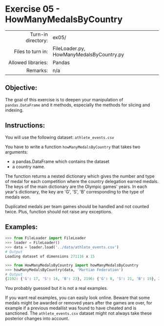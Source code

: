 # Exercise 05 - HowManyMedalsByCountry

|                         |                    |
| -----------------------:| ------------------ |
|   Turn-in directory:    |  ex05/              |
|   Files to turn in:     |  FileLoader.py, HowManyMedalsByCountry.py |
|   Allowed libraries:    |  Pandas            |
|   Remarks:              |  n/a               |

## Objective:
The goal of this exercise is to deepen your manipulation of `pandas.DataFrame` and it methods, especially the methods for slicing and indexing.

## Instructions:
You will use the following dataset: `athlete_events.csv`

You have to write a function `howManyMedalsByCountry` that takes two arguments:
* a pandas.DataFrame which contains the dataset  
* a country name.

The function returns a nested dictionary which gives the number and type of medal for each competition where the country delegation earned medals.  
The keys of the main dictionary are the Olympic games' years. In each year's dictionary, the key are 'G', 'S', 'B' corresponding to the type of medals won.

Duplicated medals per team games should be handled and not counted twice. Plus, function should not raise any exceptions.

## Examples:

```python
>>> from FileLoader import FileLoader
>>> loader = FileLoader()
>>> data = loader.load('../data/athlete_events.csv')
# Output
Loading dataset of dimensions 271116 x 15

>>> from HowManyMedalsByCountry import howManyMedalsByCountry
>>> howManyMedalsByCountry(data, 'Martian Federation')
# Output
{2192: {'G': 17, 'S': 14, 'B': 23}, 2196: {'G': 8, 'S': 21, 'B': 19}, 2200: {'G': 26, 'S': 19, 'B': 7}}
```
You probably guessed but it is not a real examples.

If you want real examples, you can easily look online. Beware that some medals might be awarded or removed years after the games are over, for example if a previous medallist was found to have cheated and is sanctioned. The `athlete_events.csv` dataset might not always take these posterior changes into account.


